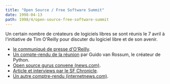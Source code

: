 ```yaml
---
title: "Open Source / Free Software Summit"
date: 1998-04-13
path: 1998/4/open-source-free-software-summit
---
```


<P>
Un certain nombre de créateurs de logiciels libres se sont réunis le 7
avril à l'initiative de Tim O'Reilly pour discuter du logiciel libre et de
son avenir.
</P>

<UL>

<LI><A HREF="http://www.oreilly.com/oreilly/press/freeware.html">le communiqué de presse d'O'Reilly</A>.
<LI><A HREF="../articles/9800/open-source-summit.txt">Un compte-rendu de la réunion</A>
par Guido van Rossum, le créateur de Python.
<LI><A HREF="http://www.news.com/News/Item/0,4,20913,00.html?st.ne.fd.mdh">Open source gurus convene (news.com)</A>.
<LI><A HREF="http://www.sfgate.com/cgi-bin/article.cgi?file=/chronicle/archive/1998/04/09/BU94387.DTL">Article et interviews par le SF Chronicle</A>.
<LI><A HREF="http://www.internetnews.com/bus-news/1998/04/0802-netscape.html">Un autre comptre-rendu (internetnews.com)</A>.
</UL>


